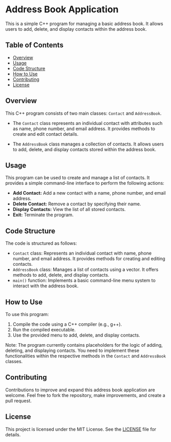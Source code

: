 # Address Book Application

This is a simple C++ program for managing a basic address book. It allows users to add, delete, and display contacts within the address book.

## Table of Contents

- [Overview](#overview)
- [Usage](#usage)
- [Code Structure](#code-structure)
- [How to Use](#how-to-use)
- [Contributing](#contributing)
- [License](#license)

## Overview

This C++ program consists of two main classes: `Contact` and `AddressBook`. 

- The `Contact` class represents an individual contact with attributes such as name, phone number, and email address. It provides methods to create and edit contact details.

- The `AddressBook` class manages a collection of contacts. It allows users to add, delete, and display contacts stored within the address book.

## Usage

This program can be used to create and manage a list of contacts. It provides a simple command-line interface to perform the following actions:

- **Add Contact:** Add a new contact with a name, phone number, and email address.
- **Delete Contact:** Remove a contact by specifying their name.
- **Display Contacts:** View the list of all stored contacts.
- **Exit:** Terminate the program.

## Code Structure

The code is structured as follows:

- `Contact` class: Represents an individual contact with name, phone number, and email address. It provides methods for creating and editing contacts.
- `AddressBook` class: Manages a list of contacts using a vector. It offers methods to add, delete, and display contacts.
- `main()` function: Implements a basic command-line menu system to interact with the address book.

## How to Use

To use this program:

1. Compile the code using a C++ compiler (e.g., g++).
2. Run the compiled executable.
3. Use the provided menu to add, delete, and display contacts.

Note: The program currently contains placeholders for the logic of adding, deleting, and displaying contacts. You need to implement these functionalities within the respective methods in the `Contact` and `AddressBook` classes.

## Contributing

Contributions to improve and expand this address book application are welcome. Feel free to fork the repository, make improvements, and create a pull request.

## License

This project is licensed under the MIT License. See the [LICENSE](LICENSE) file for details.
